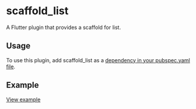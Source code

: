 # scaffold_list

A Flutter plugin that provides a scaffold for list.

## Usage
To use this plugin, add scaffold_list as a [dependency in your pubspec.yaml file](https://flutter.dev/platform-plugins/).

## Example
[View example](https://pub.dev/packages/scaffold_list#-example-tab-)
